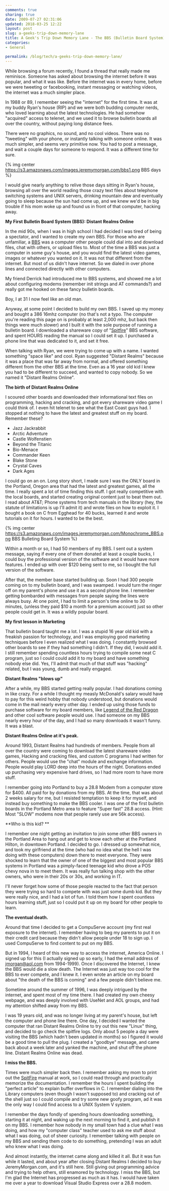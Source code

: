 ```yaml
---
comments: true
sharing: true
date: 2009-07-27 02:31:06
updated: 2018-03-25 12:22
layout: post
slug: a-geeks-trip-down-memory-lane
title: A Geek's Trip Down Memory Lane - The BBS (Bulletin Board System)
categories:
- General

permalink: /blog/tech/a-geeks-trip-down-memory-lane/
---
```


While browsing a forum recently, I found a thread that really made me reminisce. Someone has asked about browsing the internet before it was popular, and what it was like. Before the internet was in every home, before we were tweeting or facebooking, instant messaging or watching videos, the internet was a much simpler place. 

In 1988 or 89, I remember seeing the "internet" for the first time. It was at my buddy Ryan's house (RIP) and we were both budding computer nerds, who loved learning about the latest technologies. He had somehow "acquired" access to telenet, and we used it to browse bulletin boards all over the country, without paying long distance fees. 

There were no graphics, no sound, and no cool videos. There was no "tweeting" with your phone, or instantly talking with someone online. It was much simpler, and seems very primitive now. You had to post a message, and wait a couple days for someone to respond. It was a different time for sure. 

{% img center https://s3.amazonaws.com/images.jeremymorgan.com/bbs1.png BBS days %}

I would give nearly anything to relive those days sitting in Ryan's house, browsing all over the world reading those crazy text files about telephone switching systems and UNIX servers, drinking mountain dew and eventually going to sleep because the sun had come up, and we knew we'd be in big trouble if his mom woke up and found us in front of that computer, hacking away. 

**My First Bulletin Board System (BBS): Distant Realms Online**

In the mid 90s, when I was in high school I had decided I was tired of being a spectator, and I wanted to create my own BBS. For those who are unfamiliar, a [BBS](http://en.wikipedia.org/wiki/Bulletin_board_system) was a computer other people could dial into and download files, chat with others, or upload files to. Most of the time a BBS was just a computer in some guy's house, and you would find the latest video games, images or whatever you wanted on it. It was not that different from the internet. But most of us didn't have internet. So we dialed in over phone lines and connected directly with other computers. 

My friend Derrick had introduced me to BBS systems, and showed me a lot about configuring modems (remember init strings and AT commands?) and really got me hooked on these fancy bulletin boards. 

Boy, I at 31 I now feel like an old man. 

Anyway, at some point I decided to build my own BBS. I saved up my money and bought a 386 16mhz computer (no that's not a typo. The computer you're reading this page on is probably at least 2,000 mhz, but back then things were much slower) and I built it with the sole purpose of running a bulletin board. I downloaded a shareware copy of "[Spitfire](http://en.wikipedia.org/wiki/Spitfire_(BBS))" BBS software, and spent HOURS reading the manual so I could set it up. I purchased a phone line that was dedicated to it, and set it free. 

When talking with Ryan, we were trying to come up with a name. I wanted something "space like" and cool. Ryan suggested "Distant Realms" because it was a place that was far away from normal, and offered something different from the other BBS at the time. Even as a 16 year old kid I knew you had to be different to succeed, and wanted to copy nobody. So we named it "Distant Realms Online". 

**The birth of Distant Realms Online**

I scoured other boards and downloaded their informational text files on programming, hacking and cracking, and got every shareware video game I could think of. I even hit telenet to see what the East Coast guys had. I stopped at nothing to have the latest and greatest stuff on my board. Remember these? 

- Jazz Jackrabbit
- Arctic Adventure
- Castle Wolfenstien
- Beyond the Titanic
- Bio-Menace
- Commander Keen
- Blake Stone
- Crystal Caves
- Dark Ages

I could go on an on. Long story short, I made sure I was the ONLY board in the Portland, Oregon area that had the latest and greatest games, all the time. I really spent a lot of time finding this stuff. I got really competitive with the local boards, and started creating original content just to beat them out. I read about AT&T; Phone systems from tech manuals in the library (hey, the statute of limitations is up I'll admit it) and wrote files on how to exploit it. I bought a book on C from Egghead for 40 bucks, learned it and wrote tutorials on it for hours. I wanted to be the best. 

{% img center https://s3.amazonaws.com/images.jeremymorgan.com/Monochrome_BBS.png BBS Bulleting Board System %}

Within a month or so, I had 50 members of my BBS. I sent out a system message, saying if every one of them donated at least a couple bucks, I could buy the professional version of the software and it would have more features. I ended up with over $120 being sent to me, so I bought the full version of the software. 

After that, the member base started building up. Soon I had 300 people coming on to my bulletin board, and I was swamped. I would turn the ringer off on my parent's phone and use it as a second phone line. I remember getting bombarded with messages from people saying the lines were always busy. At one point, I had to limit a person's time online to 30 minutes, (unless they paid $10 a month for a premium account) just so other people could get in. It was a wildly popular board. 

**My first lesson in Marketing**

That bulletin board taught me a lot. I was a stupid 16 year old kid with a freakish passion for technology, and I was employing good marketing techniques before I even realized what I was doing. I constantly browsed other boards to see if they had something I didn't. If they did, I would add it. I still remember spending countless hours trying to compile some neat C program, just so I could could add it to my board and have something nobody else did. Yes, I'll admit that much of that stuff was "hacking" related, but I was young, dumb and really engaged. 

**Distant Realms "blows up"**

After a while, my BBS started getting really popular. I had donations coming in like crazy. For a while I thought my measly McDonald's salary would have to pay for this weird hobby that nobody understood, but donations would come in the mail nearly every other day. I ended up using those funds to purchase software for my board members, like [Legend of the Red Dragon](http://en.wikipedia.org/wiki/Legend_of_the_Red_Dragon) and other cool software people would use. I had someone on my BBS nearly every hour of the day, and I had so many downloads it wasn't funny. It was a blast. 

**Distant Realms Online at it's peak.**

Around 1993, Distant Realms had hundreds of members. People from all over the country were coming to download the latest shareware video games, Hacking and cracking files, and custom C programs I had written for others. People would use the "chat" module and exchange information. People would play LORD deep into the hours of the night. Donations ended up purchasing very expensive hard drives, so I had more room to have more stuff. 

I remember going into Portland to buy a 28.8 Modem from a computer store for $400. All paid for by donations from my BBS. At the time, that was about 2 weeks salary for me, but I resisted temptation to keep it for myself, and instead buy something to make the BBS cooler. I was one of the first bulletin boards in the Portland Metro area to feature "Super fast" 28.8 access. (Hint: Most "SLOW" modems now that people rarely use are 56k access).

**Who is this kid? **

I remember one night getting an invitation to join some other BBS owners in the Portland Area to hang out and get to know each other at the Portland Hilton, in downtown Portland. I decided to go. I dressed up somewhat nice, and took my girlfriend at the time (who had no idea what the hell I was doing with these computers) down there to meet everyone. They were shocked to learn that the owner of one of the biggest and most popular BBS systems in Portland was a pimply-faced teenage kid who drove a POS chevy nova in to meet them. It was really fun talking shop with the other owners, who were in their 20s or 30s, and working in IT. 

I'll never forget how some of those people reacted to the fact that person they were trying so hard to compete with was just some dumb kid. But they were really nice, and I had a lot of fun. I told them how I spent countless hours learning stuff, just so I could put it up on my board for other people to learn. 

**The eventual death.**

Around that time I decided to get a CompuServe account (my first real exposure to the internet). I remember having to beg my parents to put it on their credit card because they didn't allow people under 18 to sign up. I used CompuServe to find content to put on my BBS. 

But in 1994, I heard of this new way to access the internet, America Online. I signed up for this (I actually signed up so early, I had the email address of jmorgan@aol.com from 1994-1999). Once I discovered the Internet, I knew the BBS would die a slow death. The Internet was just way too cool for the BBS to ever compete, and I knew it. I even wrote an article on my board about "the death of the BBS is coming" and a few people didn't believe me. 

Sometime around the summer of 1996, I was deeply intrigued by the internet, and spent most of my time there. I had created my own cheesy webpage, and was deeply involved with UseNet and AOL groups, and had my attention shifted away from my BBS.

I was 19 years old, and was no longer living at my parent's house, but left the computer and phone line there. One day, I decided I wanted the computer that ran Distant Realms Online to try out this new "Linux" thing, and decided to go check the spitfire logs. Only about 5 people a day were visiting the BBS (which hadn't been updated in months) so I figured it would be a good time to pull the plug. I created a "goodbye" message, and came back about a week later and yanked the machine, and shut off the phone line. Distant Realms Online was dead. 

**I miss the BBS.** 

Times were much simpler back then. I remember asking my mom to print out the [SpitFire](http://en.wikipedia.org/wiki/Spitfire_(BBS)) manual at work, so I could read through and practically memorize the documentation. I remember the hours I spent building the "perfect article" to explain buffer overflows in C. I remember dialing into the Library computers (even though I wasn't supposed to) and cracking out of the shell just so I could compile and try some new goofy program, ad it was the only way I could find access to a UNIX System V system. 

I remember the days fondly of spending hours downloading something, starting it at night, and waking up the next morning to find it, and publish it on my BBS. I remember how nobody in my small town had a clue what I was doing, and how my "computer class" teacher used to ask me stuff about what I was doing, out of sheer curiosity. I remember talking with people on my BBS and sending them code to do something, pretending I was an adult who knew what I was doing. 

And almost instantly, the internet came along and killed it all. But it was fun while it lasted, and about  year after closing Distant Realms I decided to buy JeremyMorgan.com, and it's still here. Still giving out programming advice and trying to help others, still enamored by technology. I miss the BBS, but I'm glad the Internet has progressed as much as it has. I would have taken me over a year to download Visual Studio Express over a 28.8 modem. 